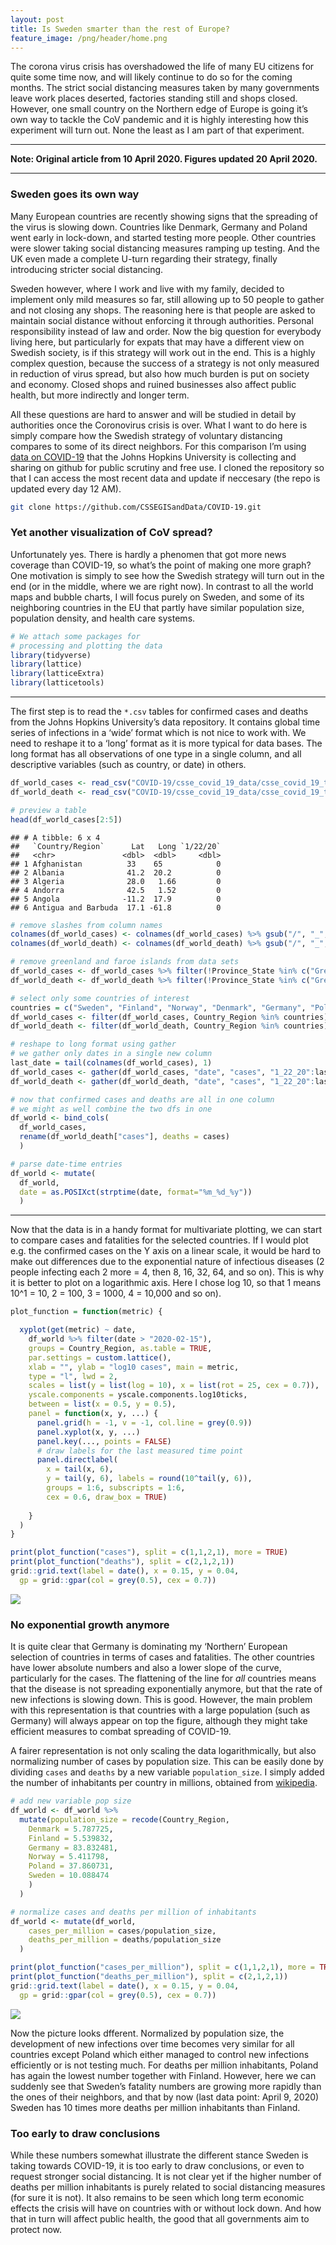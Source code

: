 ```yaml
---
layout: post
title: Is Sweden smarter than the rest of Europe?
feature_image: /png/header/home.png
---
```


The corona virus crisis has overshadowed the life of many EU citizens
for quite some time now, and will likely continue to do so for the
coming months. The strict social distancing measures taken by many
governments leave work places deserted, factories standing still and
shops closed. However, one small country on the Northern edge of Europe
is going it’s own way to tackle the CoV pandemic and it is highly
interesting how this experiment will turn out. None the least as I am
part of that experiment.

-----

**Note: Original article from 10 April 2020. Figures updated 20 April
2020.**

-----

### Sweden goes its own way

Many European countries are recently showing signs that the spreading of
the virus is slowing down. Countries like Denmark, Germany and Poland
went early in lock-down, and started testing more people. Other
countries were slower taking social distancing measures ramping up
testing. And the UK even made a complete U-turn regarding their
strategy, finally introducing stricter social distancing.

Sweden however, where I work and live with my family, decided to
implement only mild measures so far, still allowing up to 50 people to
gather and not closing any shops. The reasoning here is that people are
asked to maintain social distance without enforcing it through
authorities. Personal responsibility instead of law and order. Now the
big question for everybody living here, but particularly for expats that
may have a different view on Swedish society, is if this strategy will
work out in the end. This is a highly complex question, because the
success of a strategy is not only measured in reduction of virus spread,
but also how much burden is put on society and economy. Closed shops and
ruined businesses also affect public health, but more indirectly and
longer term.

All these questions are hard to answer and will be studied in detail by
authorities once the Coronovirus crisis is over. What I want to do here
is simply compare how the Swedish strategy of voluntary distancing
compares to some of its direct neighbors. For this comparison I’m using
[data on COVID-19](https://github.com/CSSEGISandData/) that the Johns
Hopkins University is collecting and sharing on github for public
scrutiny and free use. I cloned the repository so that I can access the
most recent data and update if neccesary (the repo is updated every day
12 AM).

``` bash
git clone https://github.com/CSSEGISandData/COVID-19.git
```

### Yet another visualization of CoV spread?

Unfortunately yes. There is hardly a phenomen that got more news
coverage than COVID-19, so what’s the point of making one more graph?
One motivation is simply to see how the Swedish strategy will turn out
in the end (or in the middle, where we are right now). In contrast to
all the world maps and bubble charts, I will focus purely on Sweden, and
some of its neighboring countries in the EU that partly have similar
population size, population density, and health care systems.

``` r
# We attach some packages for
# processing and plotting the data
library(tidyverse)
library(lattice)
library(latticeExtra)
library(latticetools)
```

-----

The first step is to read the `*.csv` tables for confirmed cases and
deaths from the Johns Hopkins University’s data repository. It contains
global time series of infections in a ‘wide’ format which is not nice to
work with. We need to reshape it to a ‘long’ format as it is more
typical for data bases. The long format has all observations of one type
in a single column, and all descriptive variables (such as country, or
date) in
others.

``` r
df_world_cases <- read_csv("COVID-19/csse_covid_19_data/csse_covid_19_time_series/time_series_covid19_confirmed_global_20200420.csv")
df_world_death <- read_csv("COVID-19/csse_covid_19_data/csse_covid_19_time_series/time_series_covid19_deaths_global_20200420.csv")

# preview a table
head(df_world_cases[2:5])
```

    ## # A tibble: 6 x 4
    ##   `Country/Region`      Lat   Long `1/22/20`
    ##   <chr>               <dbl>  <dbl>     <dbl>
    ## 1 Afghanistan          33    65            0
    ## 2 Albania              41.2  20.2          0
    ## 3 Algeria              28.0   1.66         0
    ## 4 Andorra              42.5   1.52         0
    ## 5 Angola              -11.2  17.9          0
    ## 6 Antigua and Barbuda  17.1 -61.8          0

``` r
# remove slashes from column names
colnames(df_world_cases) <- colnames(df_world_cases) %>% gsub("/", "_", .)
colnames(df_world_death) <- colnames(df_world_death) %>% gsub("/", "_", .)

# remove greenland and faroe islands from data sets
df_world_cases <- df_world_cases %>% filter(!Province_State %in% c("Greenland", "Faroe Islands"))
df_world_death <- df_world_death %>% filter(!Province_State %in% c("Greenland", "Faroe Islands"))

# select only some countries of interest
countries = c("Sweden", "Finland", "Norway", "Denmark", "Germany", "Poland")
df_world_cases <- filter(df_world_cases, Country_Region %in% countries)[-1]
df_world_death <- filter(df_world_death, Country_Region %in% countries)[-1]

# reshape to long format using gather
# we gather only dates in a single new column
last_date = tail(colnames(df_world_cases), 1)
df_world_cases <- gather(df_world_cases, "date", "cases", "1_22_20":last_date)
df_world_death <- gather(df_world_death, "date", "cases", "1_22_20":last_date)

# now that confirmed cases and deaths are all in one column
# we might as well combine the two dfs in one
df_world <- bind_cols(
  df_world_cases, 
  rename(df_world_death["cases"], deaths = cases)
  )

# parse date-time entries
df_world <- mutate(
  df_world, 
  date = as.POSIXct(strptime(date, format="%m_%d_%y"))
  )
```

-----

Now that the data is in a handy format for multivariate plotting, we can
start to compare cases and fatalities for the selected countries. If I
would plot e.g. the confirmed cases on the Y axis on a linear scale, it
would be hard to make out differences due to the exponential nature of
infectious diseases (2 people infecting each 2 more = 4, then 8, 16, 32,
64, and so on). This is why it is better to plot on a logarithmic axis.
Here I chose log 10, so that 1 means 10^1 = 10, 2 = 100, 3 = 1000, 4 =
10,000 and so on).

``` r
plot_function = function(metric) {

  xyplot(get(metric) ~ date, 
    df_world %>% filter(date > "2020-02-15"), 
    groups = Country_Region, as.table = TRUE,
    par.settings = custom.lattice(),
    xlab = "", ylab = "log10 cases", main = metric,
    type = "l", lwd = 2, 
    scales = list(y = list(log = 10), x = list(rot = 25, cex = 0.7)),
    yscale.components = yscale.components.log10ticks,
    between = list(x = 0.5, y = 0.5),
    panel = function(x, y, ...) {
      panel.grid(h = -1, v = -1, col.line = grey(0.9))
      panel.xyplot(x, y, ...)
      panel.key(..., points = FALSE)
      # draw labels for the last measured time point
      panel.directlabel(
        x = tail(x, 6), 
        y = tail(y, 6), labels = round(10^tail(y, 6)),
        groups = 1:6, subscripts = 1:6, 
        cex = 0.6, draw_box = TRUE)
      
    }
  )
}

print(plot_function("cases"), split = c(1,1,2,1), more = TRUE)
print(plot_function("deaths"), split = c(2,1,2,1))
grid::grid.text(label = date(), x = 0.15, y = 0.04, 
  gp = grid::gpar(col = grey(0.5), cex = 0.7))
```

![](/png/2020-04-08-covid-sweden_files/figure-gfm/unnamed-chunk-4-1.png)<!-- -->

### No exponential growth anymore

It is quite clear that Germany is dominating my ‘Northern’ European
selection of countries in terms of cases and fatalities. The other
countries have lower absolute numbers and also a lower slope of the
curve, particularly for the cases. The flattening of the line for *all*
countries means that the disease is not spreading exponentially anymore,
but that the rate of new infections is slowing down. This is good.
However, the main problem with this representation is that countries
with a large population (such as Germany) will always appear on top the
figure, although they might take efficient measures to combat spreading
of COVID-19.

A fairer representation is not only scaling the data logarithmically,
but also normalizing number of cases by population size. This can be
easily done by dividing `cases` and `deaths` by a new variable
`population_size`. I simply added the number of inhabitants per country
in millions, obtained from
[wikipedia](https://en.wikipedia.org/wiki/List_of_European_countries_by_population).

``` r
# add new variable pop size
df_world <- df_world %>% 
  mutate(population_size = recode(Country_Region,
    Denmark = 5.787725,
    Finland = 5.539832,
    Germany = 83.832481,
    Norway = 5.411798,
    Poland = 37.860731,
    Sweden = 10.088474
    )
  )

# normalize cases and deaths per million of inhabitants
df_world <- mutate(df_world,
    cases_per_million = cases/population_size,
    deaths_per_million = deaths/population_size
  )

print(plot_function("cases_per_million"), split = c(1,1,2,1), more = TRUE)
print(plot_function("deaths_per_million"), split = c(2,1,2,1))
grid::grid.text(label = date(), x = 0.15, y = 0.04, 
  gp = grid::gpar(col = grey(0.5), cex = 0.7))
```

![](/png/2020-04-08-covid-sweden_files/figure-gfm/unnamed-chunk-5-1.png)<!-- -->

Now the picture looks dfferent. Normalized by population size, the
development of new infections over time becomes very similar for all
countries except Poland which either managed to control new infections
efficiently or is not testing much. For deaths per million inhabitants,
Poland has again the lowest number together with Finland. However, here
we can suddenly see that Sweden’s fatality numbers are growing more
rapidly than the ones of their neighbors, and that by now (last data
point: April 9, 2020) Sweden has 10 times more deaths per million
inhabitants than Finland.

### Too early to draw conclusions

While these numbers somewhat illustrate the different stance Sweden is
taking towards COVID-19, it is too early to draw conclusions, or even to
request stronger social distancing. It is not clear yet if the higher
number of deaths per million inhabitants is purely related to social
distancing measures (for sure it is not). It also remains to be seen
which long term economic effects the crisis will have on countries with
or without lock down. And how that in turn will affect public health,
the good that all governments aim to protect now.
